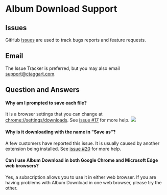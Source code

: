 # Album Download Support

## Issues

GitHub [issues](https://github.com/taggartsoftware/albumdownload/issues) are used to track bugs reports and feature requests.

## Email

The Issue Tracker is preferred, but you may also email [support@ctaggart.com](mailto:support@ctaggart.com).

## Question and Answers

#### Why am I prompted to save each file?

It is a browser settings that you can change at [chrome://settings/downloads](chrome://settings/downloads). See [issue #17](https://github.com/taggartsoftware/albumdownload/issues/17) for more help.
<img src="https://user-images.githubusercontent.com/80104/78944248-b33dec00-7a7a-11ea-874b-3f3b665a18a6.png"/>

#### Why is it downloading with the name in "Save as"?

A few customers have reported this issue. It is usually caused by another extension being installed. See [issue #20](https://github.com/taggartsoftware/albumdownload/issues/20) for more help.

#### Can I use Album Download in both Google Chrome and Microsoft Edge web browsers?

Yes, a subscription allows you to use it in either web browser. If you are having problems with Album Download in one web browser, please try the other.
